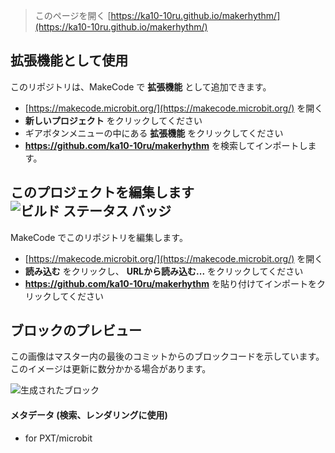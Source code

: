 
> このページを開く [https://ka10-10ru.github.io/makerhythm/](https://ka10-10ru.github.io/makerhythm/)

## 拡張機能として使用

このリポジトリは、MakeCode で **拡張機能** として追加できます。

* [https://makecode.microbit.org/](https://makecode.microbit.org/) を開く
* **新しいプロジェクト** をクリックしてください
* ギアボタンメニューの中にある **拡張機能** をクリックしてください
* **https://github.com/ka10-10ru/makerhythm** を検索してインポートします。

## このプロジェクトを編集します ![ビルド ステータス バッジ](https://github.com/ka10-10ru/makerhythm/workflows/MakeCode/badge.svg)

MakeCode でこのリポジトリを編集します。

* [https://makecode.microbit.org/](https://makecode.microbit.org/) を開く
* **読み込む** をクリックし、 **URLから読み込む...** をクリックしてください
* **https://github.com/ka10-10ru/makerhythm** を貼り付けてインポートをクリックしてください

## ブロックのプレビュー

この画像はマスター内の最後のコミットからのブロックコードを示しています。
このイメージは更新に数分かかる場合があります。

![生成されたブロック](https://github.com/ka10-10ru/makerhythm/raw/master/.github/makecode/blocks.png)

#### メタデータ (検索、レンダリングに使用)

* for PXT/microbit
<script src="https://makecode.com/gh-pages-embed.js"></script><script>makeCodeRender("{{ site.makecode.home_url }}", "{{ site.github.owner_name }}/{{ site.github.repository_name }}");</script>
